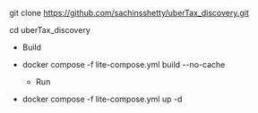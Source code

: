 

git clone https://github.com/sachinsshetty/uberTax_discovery.git

cd uberTax_discovery

  - Build 
- docker compose -f lite-compose.yml build --no-cache

    - Run 
- docker compose -f lite-compose.yml up -d 
